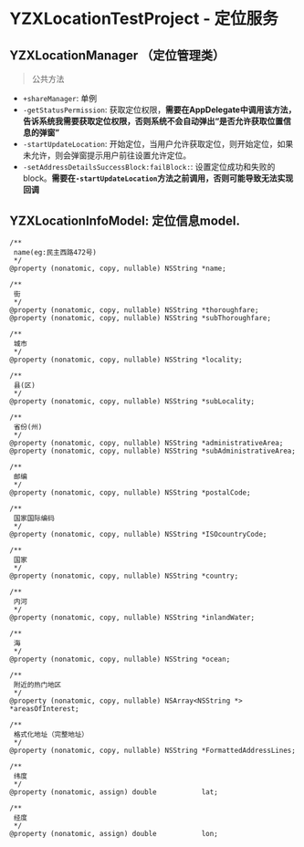 # YZXLocationTestProject - 定位服务

## YZXLocationManager （定位管理类）
> 公共方法
* `+shareManager`: 单例
* `-getStatusPermission`: 获取定位权限，**需要在AppDelegate中调用该方法，告诉系统我需要获取定位权限，否则系统不会自动弹出“是否允许获取位置信息的弹窗”**
* `-startUpdateLocation`: 开始定位，当用户允许获取定位，则开始定位，如果未允许，则会弹窗提示用户前往设置允许定位。
* `-setAddressDetailsSuccessBlock:failBlock:`: 设置定位成功和失败的block。**需要在`-startUpdateLocation`方法之前调用，否则可能导致无法实现回调**

## YZXLocationInfoModel: 定位信息model.
```Objc-C
/**
 name(eg:民主西路472号)
 */
@property (nonatomic, copy, nullable) NSString *name;

/**
 街
 */
@property (nonatomic, copy, nullable) NSString *thoroughfare;
@property (nonatomic, copy, nullable) NSString *subThoroughfare;

/**
 城市
 */
@property (nonatomic, copy, nullable) NSString *locality;

/**
 县(区)
 */
@property (nonatomic, copy, nullable) NSString *subLocality;

/**
 省份(州)
 */
@property (nonatomic, copy, nullable) NSString *administrativeArea;
@property (nonatomic, copy, nullable) NSString *subAdministrativeArea;

/**
 邮编
 */
@property (nonatomic, copy, nullable) NSString *postalCode;

/**
 国家国际编码
 */
@property (nonatomic, copy, nullable) NSString *ISOcountryCode;

/**
 国家
 */
@property (nonatomic, copy, nullable) NSString *country;

/**
 内河
 */
@property (nonatomic, copy, nullable) NSString *inlandWater;

/**
 海
 */
@property (nonatomic, copy, nullable) NSString *ocean;

/**
 附近的热门地区
 */
@property (nonatomic, copy, nullable) NSArray<NSString *> *areasOfInterest;

/**
 格式化地址（完整地址）
 */
@property (nonatomic, copy, nullable) NSString *FormattedAddressLines;

/**
 纬度
 */
@property (nonatomic, assign) double           lat;

/**
 经度
 */
@property (nonatomic, assign) double           lon;
```